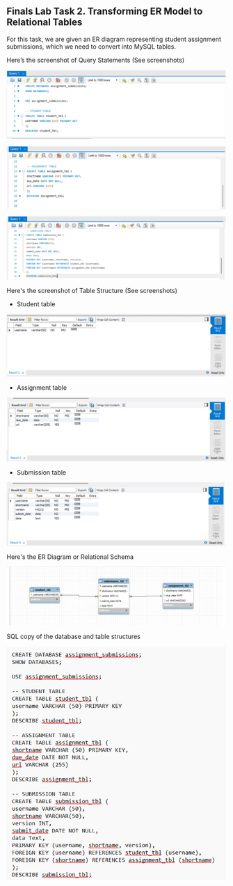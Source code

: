 ## Finals Lab Task 2. Transforming ER Model to Relational Tables
For this task, we are given an ER diagram representing student assignment submissions, which we need to convert into MySQL tables.

Here’s the screenshot of Query Statements (See screenshots)

![Sample Output](images/student_code.png)

![Sample Output](images/assignment_code.png)

![Sample Output](images/submission.code.png)

Here's the screenshot of Table Structure (See screenshots)

- Student table
  
![Sample Output](images/student_tbl.png)

- Assignment table
  
![Sample Output](images/assignment_tbl.png)

- Submission table
  
![Sample Output](images/submission_tbl.png)

Here's the ER Diagram or Relational Schema

![Sample Output](images/diagram.png)

SQL copy of the database and table structures

![Sample Output](images/task2_code.png)
